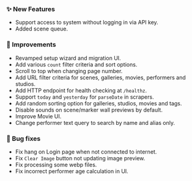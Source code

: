 ### ✨ New Features
* Support access to system without logging in via API key.
* Added scene queue.

### 🎨 Improvements
* Revamped setup wizard and migration UI.
* Add various `count` filter criteria and sort options.
* Scroll to top when changing page number.
* Add URL filter criteria for scenes, galleries, movies, performers and studios.
* Add HTTP endpoint for health checking at `/healthz`.
* Support `today` and `yesterday` for `parseDate` in scrapers.
* Add random sorting option for galleries, studios, movies and tags.
* Disable sounds on scene/marker wall previews by default.
* Improve Movie UI.
* Change performer text query to search by name and alias only.

### 🐛 Bug fixes
* Fix hang on Login page when not connected to internet.
* Fix `Clear Image` button not updating image preview.
* Fix processing some webp files.
* Fix incorrect performer age calculation in UI.
